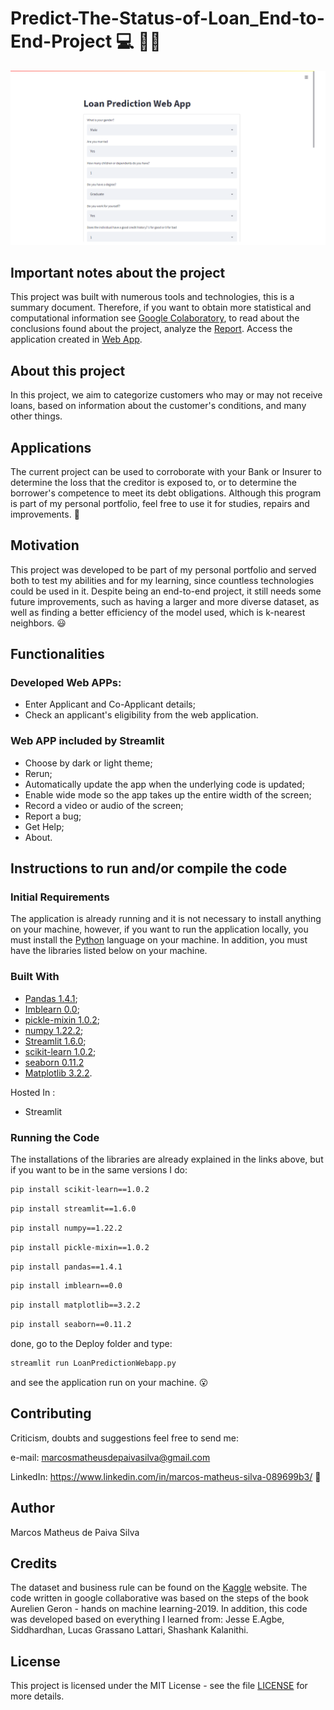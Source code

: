 # Predict-The-Status-of-Loan_End-to-End-Project :computer: :man_scientist:

![toguether.png](https://github.com/M-MSilva/Predict-The-Status-of-Loan-End-to-End-Project/blob/master/Images/webApp.png) 

## Important notes about the project

This project was built with numerous tools and technologies, this is a summary document. Therefore, if you want to obtain more statistical and computational information see [Google Colaboratory](https://github.com/M-MSilva/Predict-The-Status-of-Loan_End-to-End-Project/blob/master/ColabProject/Loan_Application_Prediction_End_to_End_Project.ipynb), to read about the conclusions found about the project, analyze the [Report](https://github.com/M-MSilva/Predict-The-Status-of-Loan-End-to-End-Project/blob/master/Report/Loan_Project_M_MSilva.pdf). Access the application created in [Web App](https://m-msilva-predict-the-status-o-deployloanpredictionwebapp-l13dod.streamlitapp.com/). 

## About this project

In this project, we aim to categorize customers who may or may not receive loans, based on information about the customer's conditions, and many other things.

## Applications 

The current project can be used to corroborate with your Bank or Insurer to determine the loss that the creditor is exposed to, or to determine the borrower's competence to meet its debt obligations. Although this program is part of my personal portfolio, feel free to use it for studies, repairs and improvements. :call_me_hand:

## Motivation

This project was developed to be part of my personal portfolio and served both to test my abilities and for my learning, since countless technologies could be used in it. Despite being an end-to-end project, it still needs some future improvements, such as having a larger and more diverse dataset, as well as finding a better efficiency of the model used, which is k-nearest neighbors. :smiley:

## Functionalities

### Developed Web APPs:

* Enter Applicant and Co-Applicant details;
* Check an applicant's eligibility from the web application.

### Web APP included by Streamlit

* Choose by dark or light theme;
* Rerun;
* Automatically update the app when the underlying code is updated;
* Enable wide mode so the app takes up the entire width of the screen;
* Record a video or audio of the screen;
* Report a bug;
* Get Help;
* About.



## Instructions to run and/or compile the code

### Initial Requirements

The application is already running and it is not necessary to install anything on your machine, however, if you want to run the application locally, you must install the  [Python](https://www.python.org/downloads/release/python-390/) language on your machine. In addition, you must have the libraries listed below on your machine.

### Built With

* [Pandas 1.4.1](https://pypi.org/project/pandas/);
* [Imblearn 0.0](https://pypi.org/project/imblearn/);
* [pickle-mixin 1.0.2](https://pypi.org/project/pickle-mixin/);
* [numpy 1.22.2](https://pypi.org/project/numpy/);
* [Streamlit 1.6.0](https://pypi.org/project/streamlit/);
* [scikit-learn 1.0.2](https://pypi.org/project/scikit-learn/);
* [seaborn 0.11.2](https://pypi.org/project/seaborn/0.11.2)
* [Matplotlib 3.2.2](https://pypi.org/project/matplotlib/3.2.2/).

Hosted In :

* Streamlit


### Running the Code

The installations of the libraries are already explained in the links above, but if you want to be in the same versions I do:

```bash
pip install scikit-learn==1.0.2
```
```bash
pip install streamlit==1.6.0
```
```bash
pip install numpy==1.22.2
```
```bash
pip install pickle-mixin==1.0.2
```
```bash
pip install pandas==1.4.1
```
```bash
pip install imblearn==0.0
```
```bash
pip install matplotlib==3.2.2
```
```bash
pip install seaborn==0.11.2
```
done, go to the Deploy folder and type:

```bash
streamlit run LoanPredictionWebapp.py
```
and see the application run on your machine. :open_mouth:


## Contributing

Criticism, doubts and suggestions feel free to send me:

e-mail: marcosmatheusdepaivasilva@gmail.com

LinkedIn: https://www.linkedin.com/in/marcos-matheus-silva-089699b3/ :hugs:

## Author

Marcos Matheus de Paiva Silva

## Credits

The dataset and business rule can be found on the [Kaggle](https://www.kaggle.com/ninzaami/loan-predication) website. The code written in google collaborative was based on the steps of the book Aurelien Geron - hands on machine learning-2019. In addition, this code was developed based on everything I learned from: Jesse E.Agbe, Siddhardhan, Lucas Grassano Lattari, Shashank Kalanithi.



## License

This project is licensed under the MIT License - see the file [LICENSE](LICENSE) for more details.

